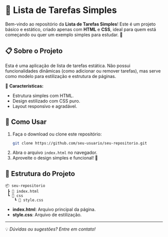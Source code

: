 # 📝 Lista de Tarefas Simples

Bem-vindo ao repositório da **Lista de Tarefas Simples**! Este é um projeto básico e estático, criado apenas com **HTML** e **CSS**, ideal para quem está começando ou quer um exemplo simples para estudar. 🚀

## 📋 Sobre o Projeto

Esta é uma aplicação de lista de tarefas estática. Não possui funcionalidades dinâmicas (como adicionar ou remover tarefas), mas serve como modelo para estilização e estrutura de páginas.

🌟 **Características:**
- Estrutura simples com HTML.
- Design estilizado com CSS puro.
- Layout responsivo e agradável.

## 🚀 Como Usar

1. Faça o download ou clone este repositório:
   ```bash
   git clone https://github.com/seu-usuario/seu-repositorio.git
   ```
2. Abra o arquivo `index.html` no navegador.
3. Aproveite o design simples e funcional! 🎉

## 📂 Estrutura do Projeto

```
📦 seu-repositorio
 ┣ 📜 index.html
 ┗ 📂 css
    ┗ 📜 style.css
```

- **index.html**: Arquivo principal da página.
- **style.css**: Arquivo de estilização.

---

💡 *Dúvidas ou sugestões? Entre em contato!*
